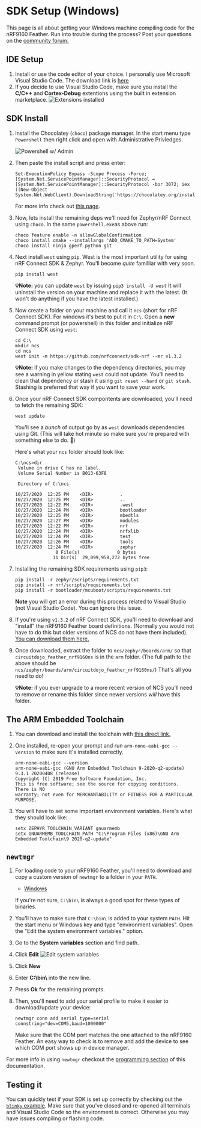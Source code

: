 # SDK Setup (Windows)

This page is all about getting your Windows machine compiling code for the nRF9160 Feather. Run into trouble during the process? Post your questions on the [community forum.](https://community.jaredwolff.com)

## IDE Setup

1. Install or use the code editor of your choice. I personally use Microsoft Visual Studio Code. The download link is [here](https://code.visualstudio.com/docs/?dv=win64user)
1. If you decide to use Visual Studio Code, make sure you install the **C/C++** and **Cortex-Debug** extentions using the built in extension marketplace.
   ![Extensions installed](img/sdk-setup-windows/visual-studio-code-extensions.png)

## SDK Install

1. Install the Chocolatey (`choco`) package manager. In the start menu type `Powershell` then right click and open with Administrative Privledges.

   ![Powershell w/ Admin](img/sdk-setup-windows/powershell-admin.png)

1. Then paste the install script and press enter:
   ```
   Set-ExecutionPolicy Bypass -Scope Process -Force; [System.Net.ServicePointManager]::SecurityProtocol = [System.Net.ServicePointManager]::SecurityProtocol -bor 3072; iex ((New-Object System.Net.WebClient).DownloadString('https://chocolatey.org/install.ps1'))
   ```

   For more info check out [this page](https://chocolatey.org/install).
1. Now, lets install the remaining deps we'll need for Zephyr/nRF Connect using `choco`. In the same `powershell.exe`as above run:

   ```
   choco feature enable -n allowGlobalConfirmation
   choco install cmake --installargs 'ADD_CMAKE_TO_PATH=System'
   choco install ninja gperf python git
   ```
1. Next install `west` using `pip`. West is the most important utility for using nRF Connect SDK & Zephyr. You'll become *quite* familliar with very soon.
   ```
   pip install west
   ```
   **💡Note:** you can update `west` by issuing `pip3 install -U west` It will uninstall the version on your machine and replace it with the latest. (It won't do anything if you have the latest installed.)
1. Now create a folder on your machine and call it `ncs` (short for nRF Connect SDK). For windows it's best to put it in `C:\`.
   Open a **new** command prompt (or powershell) in this folder and initialize nRF Connect SDK using `west`:

   ```
   cd C:\
   mkdir ncs
   cd ncs
   west init -m https://github.com/nrfconnect/sdk-nrf --mr v1.3.2
   ```


    **💡Note:** if you make changes to the dependency directories, you may see a warning in yellow stating `west` could not update. You'll need to clean that dependency or stash it using `git reset --hard` or `git stash`. Stashing is preferred that way if you want to save your work.
1. Once your nRF Connect SDK compontents are downloaded, you'll need to fetch the remaining SDK:
   ```
   west update
   ```
   You'll see a *bunch* of output go by as `west` downloads dependencies using Git. (This will take hot minute so make sure you're prepared with something else to do. 😬)

   Here's what your `ncs` folder should look like:
   ```
   C:\ncs>dir
    Volume in drive C has no label.
    Volume Serial Number is B013-63F8

    Directory of C:\ncs

   10/27/2020  12:25 PM    <DIR>          .
   10/27/2020  12:25 PM    <DIR>          ..
   10/27/2020  12:22 PM    <DIR>          .west
   10/27/2020  12:24 PM    <DIR>          bootloader
   10/27/2020  12:25 PM    <DIR>          mbedtls
   10/27/2020  12:27 PM    <DIR>          modules
   10/27/2020  12:22 PM    <DIR>          nrf
   10/27/2020  12:24 PM    <DIR>          nrfxlib
   10/27/2020  12:24 PM    <DIR>          test
   10/27/2020  12:26 PM    <DIR>          tools
   10/27/2020  12:24 PM    <DIR>          zephyr
                  0 File(s)              0 bytes
                 11 Dir(s)  29,099,958,272 bytes free
   ```
1. Installing the remaining SDK requirements using `pip3`:
   ```
   pip install -r zephyr/scripts/requirements.txt
   pip install -r nrf/scripts/requirements.txt
   pip install -r bootloader/mcuboot/scripts/requirements.txt
   ```

   **Note** you will get an error during this process related to Visual Studio (not Visual Studio Code). You can ignore this issue.
1. If you're using `v1.3.2` of nRF Connect SDK, you'll need to download and "install" the nRF9160 Feather board definitions. (Normally you would not have to do this but older versions of NCS do not have them included).
    [You can download them here.](nrf9160-downloads.md)
1. Once downloaded, extract the folder to `ncs/zephyr/boards/arm/` so that `circuitdojo_feather_nrf9160ns` is in the `arm` folder. (The full path to the above should be `ncs/zephyr/boards/arm/circuitdojo_feather_nrf9160ns/`) That's all you need to do!

    **💡Note:** if you ever upgrade to a more recent version of NCS you'll need to remove or rename this folder since newer versions *will* have this folder.

## The ARM Embedded Toolchain

1. You can download and install the toolchain with [this direct link.](https://developer.arm.com/-/media/Files/downloads/gnu-rm/9-2020q2/gcc-arm-none-eabi-9-2020-q2-update-win32.exe?revision=50c95fb2-67ca-4df7-929b-55396266b4a1&la=en&hash=DE1CD6E7A15046FD1ADAF828EA4FA82228E682E2)

1. One installed, re-open your prompt and run `arm-none-eabi-gcc --version` to make sure it's installed correctly.
   ```
   arm-none-eabi-gcc --version
   arm-none-eabi-gcc (GNU Arm Embedded Toolchain 9-2020-q2-update) 9.3.1 20200408 (release)
   Copyright (C) 2019 Free Software Foundation, Inc.
   This is free software; see the source for copying conditions.  There is NO
   warranty; not even for MERCHANTABILITY or FITNESS FOR A PARTICULAR PURPOSE.
   ```
1. You will have to set some important environment variables. Here's what they should look like:
   ```
   setx ZEPHYR_TOOLCHAIN_VARIANT gnuarmemb
   setx GNUARMEMB_TOOLCHAIN_PATH "C:\Program Files (x86)\GNU Arm Embedded Toolchain\9 2020-q2-update"
   ```

## `newtmgr`

1. For loading code to your nRF9160 Feather, you'll need to download and copy a custom version of `newtmgr` to a folder in your `PATH`.
   - [Windows](files/newtmgr/windows/newtmgr)

    If you're not sure, `C:\bin\` is always a good spot for these types of binaries.
1. You'll have to make sure that `C:\bin\` is added to your system `PATH`. Hit the start menu or Windows key and type "environment variables". Open the "Edit the system environment variables." option.
1. Go to the **System variables** section and find path.
1. Click **Edit**
   ![Edit system variables](img/sdk-setup-windows/editing-variables.png)
1. Click **New**
1. Enter **C:\bin\\** into the new line.
1. Press **Ok** for the remaining prompts.
1. Then, you'll need to add your serial profile to make it easier to download/update your device:
   ```
   newtmgr conn add serial type=serial connstring="dev=COM5,baud=1000000"
   ```
   Make sure that the COM port matches the one attached to the nRF9160 Feather. An easy way to check is to remove and add the device to see which COM port shows up in device manager.

For more info in using `newtmgr` checkout the [programming section](nrf9160-programming-and-debugging.md#booloader-use) of this documentation.

## Testing it

You can quickly test if your SDK is set up correctly by checking out the [`blinky` example](nrf9160-blinky-sample.md). Make sure that you've closed and re-opened all terminals and Visual Studio Code so the environment is correct. Otherwise you may have issues compiling or flashing code.
